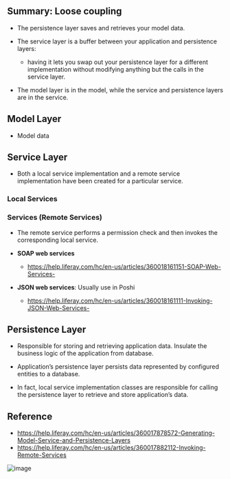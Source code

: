 ## Summary: Loose coupling

- The persistence layer saves and retrieves your model data.

- The service layer is a buffer between your application and persistence layers:

  - having it lets you swap out your persistence layer for a different implementation without modifying anything but the calls in the service layer.

- The model layer is in the model, while the service and persistence layers are in the service.

## Model Layer

- Model data

## Service Layer

- Both a local service implementation and a remote service implementation have been created for a particular service.

### Local Services

### Services (Remote Services)

- The remote service performs a permission check and then invokes the corresponding local service.

- **SOAP web services**

  - https://help.liferay.com/hc/en-us/articles/360018161151-SOAP-Web-Services-

- **JSON web services**: Usually use in Poshi

  - https://help.liferay.com/hc/en-us/articles/360018161111-Invoking-JSON-Web-Services-

## Persistence Layer

- Responsible for storing and retrieving application data. Insulate the business logic of the application from database. 

- Application’s persistence layer persists data represented by configured entities to a database. 

- In fact, local service implementation classes are responsible for calling the persistence layer to retrieve and store application’s data.

## Reference

- https://help.liferay.com/hc/en-us/articles/360017878572-Generating-Model-Service-and-Persistence-Layers
- https://help.liferay.com/hc/en-us/articles/360017882112-Invoking-Remote-Services

![image](https://github.com/Tim-Cao/pitot/blob/master/Layers%20Request.png)
